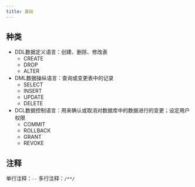 ```yaml
---
title: 基础
---
```


## 种类
- DDL数据定义语言：创建、删除、修改表
    - CREATE
    - DROP
    - ALTER
- DML数据操纵语言：查询或变更表中的记录
    - SELECT
    - INSERT
    - UPDATE
    - DELETE
- DCL数据控制语言：用来确认或取消对数据库中的数据进行的变更；设定用户权限
    - COMMIT
    - ROLLBACK
    - GRANT
    - REVOKE

## 注释
单行注释：`--`
多行注释：`/**/`
                      